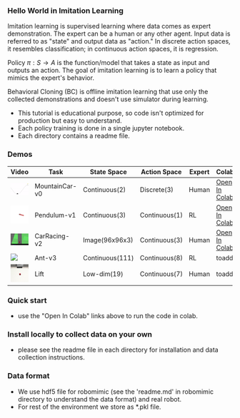 ### Hello World in Imitation Learning 

Imitation learning is supervised learning where data comes as expert demonstration. The expert can be a human or any other agent. Input data is referred to as "state" and output data as "action." In discrete action spaces, it resembles classification; in continuous action spaces, it is regression.

Policy $\pi: S \rightarrow A$ is the function/model that takes a state as input and outputs an action. The goal of imitation learning is to learn a policy that mimics the expert's behavior.

Behavioral Cloning (BC) is offline imitation learning that use only the collected demonstrations and doesn't use simulator during learning. 

* This tutorial is educational purpose, so code isn't optimized for production but easy to understand. 
* Each policy training is done in a single jupyter notebook.
* Each directory contains a readme file.

 
<!-- ### Installation
```bash
    pip install gym==0.26.2
    pip install readchar
    pip install imageio
    pip install -U scikit-learn
```
* Install PyTorch https://pytorch.org/get-started/locally/ -->

### Demos
 
| Video | Task | State Space | Action Space | Expert | Colab |
|--------|------|-------------|--------------|--------|-------|
| <img src="media/mc.gif" width="150"/> | MountainCar-v0 | Continuous(2) | Discrete(3) | Human | [Open In Colab](https://colab.research.google.com/github/AssistiveRoboticsUNH/bc_tutorial/blob/main/mountain_car/bc_mc_torch.ipynb) |
| <img src="media/pendulum.gif" width="150"/> | Pendulum-v1 | Continuous(3) | Continuous(1) | RL | [Open In Colab](https://colab.research.google.com/github/AssistiveRoboticsUNH/bc_tutorial/blob/main/pendulum/bc_pendulum_torch.ipynb) |
| <img src="media/carracing.gif" width="150"/> | CarRacing-v2 | Image(96x96x3) | Continuous(3) | Human | [Open In Colab](https://colab.research.google.com/github/AssistiveRoboticsUNH/bc_tutorial/blob/main/car_racing/bc_carracing.ipynb) |
| <img src="media/ant.gif" width="150"/> | Ant-v3 | Continuous(111) | Continuous(8) | RL | toadd |
| <img src="media/lift.gif" width="150"/> | Lift | Low-dim(19) | Continuous(7) | Human | toadd |

### Quick start
* use the "Open In Colab" links above to run the code in colab.

### Install locally to collect data on your own
* please see the readme file in each directory for installation and data collection instructions.


### Data format
* We use hdf5 file for robomimic (see the 'readme.md' in robomimic directory to understand the data format) and real robot.
* For rest of the environment we store as *.pkl file.

